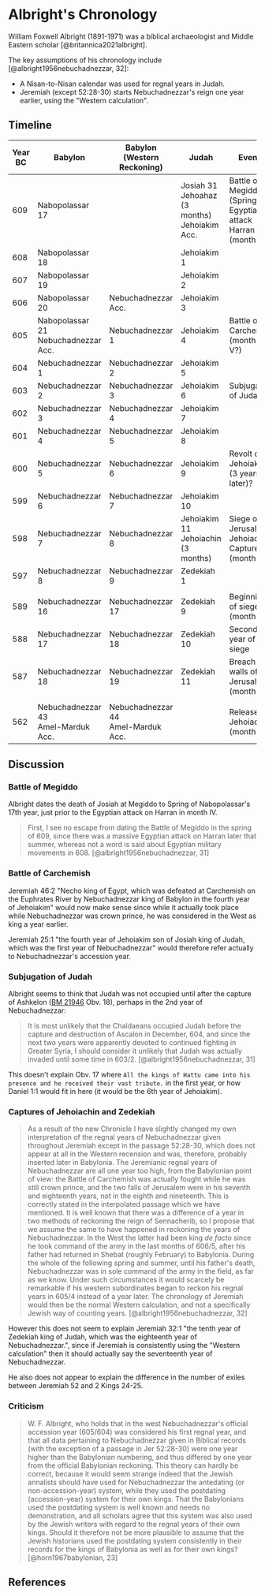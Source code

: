 # Albright's Chronology

William Foxwell Albright (1891-1971) was a biblical archaeologist and Middle Eastern scholar [@britannica2021albright].

The key assumptions of his chronology include [@albright1956nebuchadnezzar, 32]:

- A Nisan-to-Nisan calendar was used for regnal years in Judah.
- Jeremiah (except 52:28-30) starts Nebuchadnezzar's reign one year earlier, using the "Western calculation".

## Timeline


| Year BC | Babylon                                | Babylon (Western Reckoning)           | Judah                                              | Events                                                           |       |
|---------|----------------------------------------|---------------------------------------|----------------------------------------------------|------------------------------------------------------------------|-------|
| 609     | Nabopolassar 17                        |                                       | Josiah 31<br>Jehoahaz (3 months)<br>Jehoiakim Acc. | Battle of Megiddo (Spring)<br>Egyptians attack Harran (month IV) |       |
| 608     | Nabopolassar 18                        |                                       | Jehoiakim 1                                        |                                                                  |       |
| 607     | Nabopolassar 19                        |                                       | Jehoiakim 2                                        |                                                                  |       |
| 606     | Nabopolassar 20                        | Nebuchadnezzar Acc.                   | Jehoiakim 3                                        |                                                                  |       |
| 605     | Nabopolassar 21<br>Nebuchadnezzar Acc. | Nebuchadnezzar 1                      | Jehoiakim 4                                        | Battle of Carchemish (month I-V?)                                |       |
| 604     | Nebuchadnezzar 1                       | Nebuchadnezzar 2                      | Jehoiakim 5                                        |                                                                  |       |
| 603     | Nebuchadnezzar 2                       | Nebuchadnezzar 3                      | Jehoiakim 6                                        | Subjugation of Judah?                                            |       |
| 602     | Nebuchadnezzar 3                       | Nebuchadnezzar 4                      | Jehoiakim 7                                        |                                                                  |       |
| 601     | Nebuchadnezzar 4                       | Nebuchadnezzar 5                      | Jehoiakim 8                                        |                                                                  |       |
| 600     | Nebuchadnezzar 5                       | Nebuchadnezzar 6                      | Jehoiakim 9                                        | Revolt of Jehoiakim (3 years later)?                             |       |
| 599     | Nebuchadnezzar 6                       | Nebuchadnezzar 7                      | Jehoiakim 10                                       |                                                                  |       |
| 598     | Nebuchadnezzar 7                       | Nebuchadnezzar 8                      | Jehoiakim 11<br>Jehoiachin (3 months)              | Siege of Jerusalem, Jehoiachin Captured (month XII)              | 1st?  |
| 597     | Nebuchadnezzar 8                       | Nebuchadnezzar 9                      | Zedekiah 1                                         |                                                                  | 2nd?  |
|         |                                        |                                       |                                                    |                                                                  |       |
| 589     | Nebuchadnezzar 16                      | Nebuchadnezzar 17                     | Zedekiah 9                                         | Beginning of siege (month X)                                     | 10th? |
| 588     | Nebuchadnezzar 17                      | Nebuchadnezzar 18                     | Zedekiah 10                                        | Second year of siege                                             | 11th? |
| 587     | Nebuchadnezzar 18                      | Nebuchadnezzar 19                     | Zedekiah 11                                        | Breach of walls of Jerusalem (month IV)                          | 12th? |
|         |                                        |                                       |                                                    |                                                                  |       |
| 562     | Nebuchadnezzar 43<br>Amel-Marduk Acc.  | Nebuchadnezzar 44<br>Amel-Marduk Acc. |                                                    | Release of Jehoiachin (month XII)                                | 37th? |

## Discussion

### Battle of Megiddo

Albright dates the death of Josiah at Megiddo to Spring of Nabopolassar's 17th year, just prior to the Egyptian attack
on Harran in month IV.

> First, I see no escape from dating the Battle of Megiddo in
  the spring of 609, since there was a massive Egyptian attack on Harran
  later that summer, whereas not a word is said about Egyptian military
  movements in 608. [@albright1956nebuchadnezzar, 31]

### Battle of Carchemish

Jeremiah 46:2 "Necho king of Egypt, which was defeated at Carchemish on the Euphrates River by Nebuchadnezzar 
king of Babylon in the fourth year of Jehoiakim" would now make sense since while it actually took place while
Nebuchadnezzar was crown prince, he was considered in the West as king a year earlier.

Jeremiah 25:1 "the fourth year of Jehoiakim son of Josiah king of Judah, which was the first year of Nebuchadnezzar"
would therefore refer actually to Nebuchadnezzar's accession year.

### Subjugation of Judah

Albright seems to think that Judah was not occupied until after the capture of Ashkelon
([BM 21946](../../orthodox/chronicles/bm21946.md) Obv. 18), perhaps in the 2nd year of Nebuchadnezzar:

> It is most unlikely that
  the Chaldaeans occupied Judah before the capture and destruction of
  Ascalon in December, 604, and since the next two years were apparently
  devoted to continued fighting in Greater Syria, I should consider it
  unlikely that Judah was actually invaded until some time in 603/2. [@albright1956nebuchadnezzar, 31]

This doesn't explain Obv. 17 where `All the kings of Hattu came into his presence and he received their vast tribute.`
in the first year, or how Daniel 1:1 would fit in here (it would be the 6th year of Jehoiakim).

### Captures of Jehoiachin and Zedekiah

> As a result of the new Chronicle I have slightly changed my own interpretation
  of the regnal years of Nebuchadnezzar given throughout Jeremiah
  except in the passage 52:28-30, which does not appear at all in
  the Western recension and was, therefore, probably inserted later in
  Babylonia. The Jeremianic regnal years of Nebuchadnezzar are all one
  year too high, from the Babylonian point of view: the Battle of Carchemish
  was actually fought while he was still crown prince, and the two
  falls of Jerusalem were in his seventh and eighteenth years, not in the
  eighth and nineteenth. This is correctly stated in the interpolated passage
  which we have mentioned. It is well known that there was a
  difference of a year in two methods of reckoning the reign of Sennacherib,
  so I propose that we assume the same to have happened in
  reckoning the years of Nebuchadnezzar. In the West the latter had
  been king *de facto* since he took command of the army in the last months
  of 606/5, after his father had returned in Shebat (roughly February) to
  Babylonia. During the whole of the following spring and summer, until
  his father's death, Nebuchadnezzar was in sole command of the army in
  the field, as far as we know. Under such circumstances it would scarcely
  be remarkable if his western subordinates began to reckon his regnal
  years in 605/4 instead of a year later. The chronology of Jeremiah
  would then be the normal Western calculation, and not a specifically
  Jewish way of counting years. [@albright1956nebuchadnezzar, 32]

However this does not seem to explain Jeremiah 32:1 "the tenth year of Zedekiah king of Judah, 
which was the eighteenth year of Nebuchadnezzar.", since if Jeremiah is consistently using the "Western calculation" then
it should actually say the seventeenth year of Nebuchadnezzar.

He also does not appear to explain the difference in the number of exiles between Jeremiah 52 and 2 Kings 24-25.

### Criticism

> W. F. Albright, who holds 
  that in the west Nebuchadnezzar's official accession year
  (605/604) was considered his first regnal year, and that all data
  pertaining to Nebuchadnezzar given in Biblical records (with
  the exception of a passage in Jer 52:28-30) were one year
  higher than the Babylonian numbering, and thus differed
  by one year from the official Babylonian reckoning. This
  theory can hardly be correct, because it would seem strange
  indeed that the Jewish annalists should have used for Nebuchadnezzar
  the antedating (or non-accession-year) system,
  while they used the postdating (accession-year) system for
  their own kings. That the Babylonians used the postdating
  system is well known and needs no demonstration, and all
  scholars agree that this system was also used by the Jewish
  writers with regard to the regnal years of their own kings.
  Should it therefore not be more plausible to assume that the
  Jewish historians used the postdating system consistently in
  their records for the kings of Babylonia as well as for their
  own kings? [@horn1967babylonian, 23]

## References